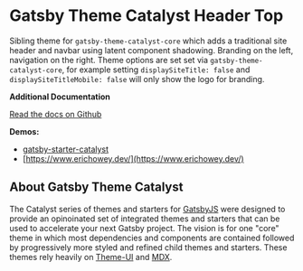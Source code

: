 # Gatsby Theme Catalyst Header Top

Sibling theme for `gatsby-theme-catalyst-core` which adds a traditional site header and navbar using latent component shadowing. Branding on the left, navigation on the right. Theme options are set set via `gatsby-theme-catalyst-core`, for example setting `displaySiteTitle: false` and `displaySiteTitleMobile: false` will only show the logo for branding.

**Additional Documentation**

[Read the docs on Github](https://github.com/ehowey/gatsby-theme-catalyst)

**Demos:**

- [gatsby-starter-catalyst](https://gatsby-starter-catalyst.netlify.com/)
- [https://www.erichowey.dev/](https://www.erichowey.dev/)

## About Gatsby Theme Catalyst

The Catalyst series of themes and starters for [GatsbyJS](https://www.gatsbyjs.org/) were designed to provide an opinoinated set of integrated themes and starters that can be used to accelerate your next Gatsby project. The vision is for one "core" theme in which most dependencies and components are contained followed by progressively more styled and refined child themes and starters. These themes rely heavily on [Theme-UI](https://theme-ui.com/) and [MDX](https://mdxjs.com/getting-started/gatsby/).
